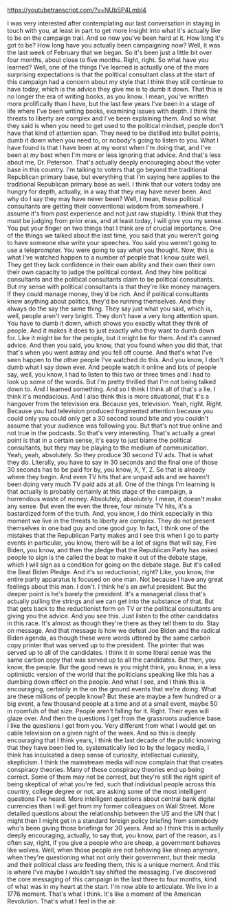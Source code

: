 https://youtubetranscript.com/?v=NUbSP4Lmbl4

 I was very interested after contemplating our last conversation in staying in touch with you, at least in part to get more insight into what it's actually like to be on the campaign trail. And so now you've been hard at it. How long it's got to be? How long have you actually been campaigning now? Well, it was the last week of February that we began. So it's been just a little bit over four months, about close to five months. Right, right. So what have you learned? Well, one of the things I've learned is actually one of the more surprising expectations is that the political consultant class at the start of this campaign had a concern about my style that I think they still continue to have today, which is the advice they give me is to dumb it down. That this is no longer the era of writing books, as you know. I mean, you've written more prolifically than I have, but the last few years I've been in a stage of life where I've been writing books, examining issues with depth. I think the threats to liberty are complex and I've been explaining them. And so what they said is when you need to get used to the political mindset, people don't have that kind of attention span. They need to be distilled into bullet points, dumb it down when you need to, or nobody's going to listen to you. What I have found is that I have been at my worst when I'm doing that, and I've been at my best when I'm more or less ignoring that advice. And that's less about me, Dr. Peterson. That's actually deeply encouraging about the voter base in this country. I'm talking to voters that go beyond the traditional Republican primary base, but everything that I'm saying here applies to the traditional Republican primary base as well. I think that our voters today are hungry for depth, actually, in a way that they may have never been. And why do I say they may have never been? Well, I mean, these political consultants are getting their conventional wisdom from somewhere. I assume it's from past experience and not just raw stupidity. I think that they must be judging from prior eras, and at least today, I will give you my sense. You put your finger on two things that I think are of crucial importance. One of the things we talked about the last time, you said that you weren't going to have someone else write your speeches. You said you weren't going to use a teleprompter. You were going to say what you thought. Now, this is what I've watched happen to a number of people that I know quite well. They get they lack confidence in their own ability and their own their own their own capacity to judge the political context. And they hire political consultants and the political consultants claim to be political consultants. But my sense with political consultants is that they're like money managers. If they could manage money, they'd be rich. And if political consultants knew anything about politics, they'd be running themselves. And they always do the say the same thing. They say just what you said, which is, well, people aren't very bright. They don't have a very long attention span. You have to dumb it down, which shows you exactly what they think of people. And it makes it does to just exactly who they want to dumb down for. Like it might be for the people, but it might be for them. And it's canned advice. And then you said, you know, that you found when you did that, that that's when you went astray and you fell off course. And that's what I've seen happen to the other people I've watched do this. And you know, I don't dumb what I say down ever. And people watch it online and lots of people say, well, you know, I had to listen to this two or three times and I had to look up some of the words. But I'm pretty thrilled that I'm not being talked down to. And I learned something. And so I think I think all of that's a lie. I think it's mendacious. And I also think this is more situational, that it's a hangover from the television era. Because yes, television. Yeah, right. Right. Because you had television produced fragmented attention because you could only you could only get a 30 second sound bite and you couldn't assume that your audience was following you. But that's not true online and not true in the podcasts. So that's very interesting. That's actually a great point is that in a certain sense, it's easy to just blame the political consultants, but they may be playing to the medium of communication. Yeah, yeah, absolutely. So they produce 30 second TV ads. That is what they do. Literally, you have to say in 30 seconds and the final one of those 30 seconds has to be paid for by, you know, X, Y, Z. So that is already where they begin. And even TV hits that are unpaid ads and we haven't been doing very much TV paid ads at all. One of the things I'm learning is that actually is probably certainly at this stage of the campaign, a horrendous waste of money. Absolutely, absolutely. I mean, it doesn't make any sense. But even the even the three, four minute TV hits, it's a bastardized form of the truth. And, you know, I do think especially in this moment we live in the threats to liberty are complex. They do not present themselves in one bad guy and one good guy. In fact, I think one of the mistakes that the Republican Party makes and I see this when I go to party events in particular, you know, there will be a lot of signs that will say, Fire Biden, you know, and then the pledge that the Republican Party has asked people to sign is the called the beat to make it out of the debate stage, which I will sign as a condition for going on the debate stage. But it's called the Beat Biden Pledge. And it's so reductionist, right? Like, you know, the entire party apparatus is focused on one man. Not because I have any great feelings about this man. I don't. I think he's an awful president. But the deeper point is he's barely the president. It's a managerial class that's actually pulling the strings and we can get into the substance of that. But that gets back to the reductionist form on TV or the political consultants are giving you the advice. And you see this. Just listen to the other candidates in this race. It's almost as though they're there as they tell them to do. Stay on message. And that message is how we defeat Joe Biden and the radical Biden agenda, as though these were words uttered by the same carbon copy printer that was served up to the president. The printer that was served up to all of the candidates. I think it in some literal sense was the same carbon copy that was served up to all the candidates. But then, you know, the people. But the good news is you might think, you know, in a less optimistic version of the world that the politicians speaking like this has a dumbing down effect on the people. And what I see, and I think this is encouraging, certainly in the on the ground events that we're doing. What are these millions of people know? But these are maybe a few hundred or a big event, a few thousand people at a time and at a small event, maybe 50 in roomfuls of that size. People aren't falling for it. Right. Their eyes will glaze over. And then the questions I get from the grassroots audience base. I like the questions I get from you. Very different from what I would get on cable television on a given night of the week. And so this is deeply encouraging that I think years, I think the last decade of the public knowing that they have been lied to, systematically lied to by the legacy media, I think has inculcated a deep sense of curiosity, intellectual curiosity, skepticism. I think the mainstream media will now complain that that creates conspiracy theories. Many of these conspiracy theories end up being correct. Some of them may not be correct, but they're still the right spirit of being skeptical of what you're fed, such that individual people across this country, college degree or not, are asking some of the most intelligent questions I've heard. More intelligent questions about central bank digital currencies than I will get from my former colleagues on Wall Street. More detailed questions about the relationship between the US and the UN that I might then I might get in a standard foreign policy briefing from somebody who's been giving those briefings for 30 years. And so I think this is actually deeply encouraging, actually, to say that, you know, part of the reason, as I often say, right, if you give a people who are sheep, a government behaves like wolves. Well, when those people are not behaving like sheep anymore, when they're questioning what not only their government, but their media and their political class are feeding them, this is a unique moment. And this is where I've maybe I wouldn't say shifted the messaging. I've discovered the core messaging of this campaign in the last three to four months, kind of what was in my heart at the start. I'm now able to articulate. We live in a 1776 moment. That's what I think. It's like a moment of the American Revolution. That's what I feel in the air.